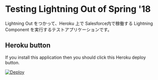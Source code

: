 # Testing Lightning Out of Spring '18

Lightning Out をつかって、Heroku 上で Salesforce内で稼働する Lightning Component を実行するテストアプリケーションです。

## Heroku button

If you install this application then you should click this Heroku deploy button.

[![Deploy](https://www.herokucdn.com/deploy/button.svg)](https://heroku.com/deploy)